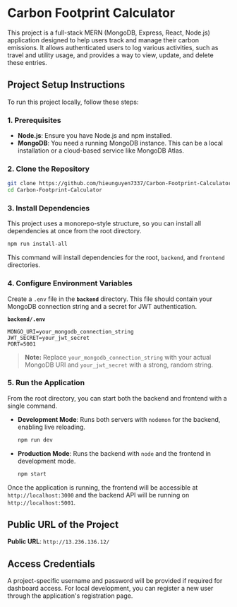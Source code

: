 # Carbon Footprint Calculator

This project is a full-stack MERN (MongoDB, Express, React, Node.js) application designed to help users track and manage their carbon emissions. It allows authenticated users to log various activities, such as travel and utility usage, and provides a way to view, update, and delete these entries.

## Project Setup Instructions

To run this project locally, follow these steps:

### 1\. Prerequisites

  - **Node.js**: Ensure you have Node.js and npm installed.
  - **MongoDB**: You need a running MongoDB instance. This can be a local installation or a cloud-based service like MongoDB Atlas.

### 2\. Clone the Repository

```sh
git clone https://github.com/hieunguyen7337/Carbon-Footprint-Calculator.git
cd Carbon-Footprint-Calculator
```

### 3\. Install Dependencies

This project uses a monorepo-style structure, so you can install all dependencies at once from the root directory.

```sh
npm run install-all
```

This command will install dependencies for the root, `backend`, and `frontend` directories.

### 4\. Configure Environment Variables

Create a `.env` file in the **`backend`** directory. This file should contain your MongoDB connection string and a secret for JWT authentication.

**`backend/.env`**

```
MONGO_URI=your_mongodb_connection_string
JWT_SECRET=your_jwt_secret
PORT=5001
```

> **Note:** Replace `your_mongodb_connection_string` with your actual MongoDB URI and `your_jwt_secret` with a strong, random string.

### 5\. Run the Application

From the root directory, you can start both the backend and frontend with a single command.

  - **Development Mode**: Runs both servers with `nodemon` for the backend, enabling live reloading.
    ```sh
    npm run dev
    ```
  - **Production Mode**: Runs the backend with `node` and the frontend in development mode.
    ```sh
    npm start
    ```

Once the application is running, the frontend will be accessible at `http://localhost:3000` and the backend API will be running on `http://localhost:5001`.

## Public URL of the Project

**Public URL**: `http://13.236.136.12/`

## Access Credentials

A project-specific username and password will be provided if required for dashboard access. For local development, you can register a new user through the application's registration page.
